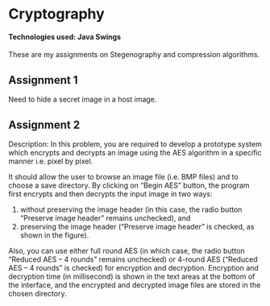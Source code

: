 # Cryptography

#### Technologies used: Java Swings

These are my assignments on Stegenography and compression algorithms.

## Assignment 1
Need to hide a secret image in a host image.

## Assignment 2
Description: In this problem, you are required to develop a prototype system which encrypts and decrypts an image using the AES algorithm in a specific manner i.e. pixel by pixel. 

It should allow the user to browse an image file (i.e. BMP files) and to choose a save directory. By clicking on “Begin AES” button, the program first encrypts and then decrypts the input image in two ways: 
1) without preserving the image header (in this case, the radio button “Preserve image header” remains unchecked), and 
2) preserving the image header (“Preserve image header” is checked, as shown in the figure). 

Also, you can use either full round AES (in which case, the radio button “Reduced AES – 4 rounds” remains unchecked) or 
4-round AES (“Reduced AES – 4 rounds” is checked) for encryption and decryption. Encryption and decryption time (in millisecond) is shown in the text areas at the bottom of the interface, and the encrypted and decrypted image files are stored in the chosen directory.
